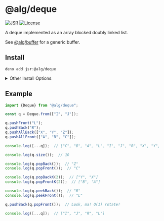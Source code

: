 # @alg/deque

[![JSR](https://jsr.io/badges/@alg/deque)](https://jsr.io/@alg/deque)
[![License](https://img.shields.io/badge/Apache--2.0-green?label=license)](https://codeberg.org/algjs/deque/src/branch/main/LICENSE)

A deque implemented as an array blocked doubly linked list.

See [@alg/buffer](https://jsr.io/@alg/buffer) for a generic buffer.

## Install

```
deno add jsr:@alg/deque
```

<details>
<summary>Other Install Options</summary>

```bash
npx jsr add @alg/deque
```
```bash
bunx jsr add @alg/deque
```
```bash
pnpm i jsr:@alg/deque
```
```bash
yarn add jsr:@alg/deque
```
```bash
vlt install jsr:@alg/deque
```

</details>

## Example

```javascript
import {Deque} from "@alg/deque";

const q = Deque.from(["I", "J"]);

q.pushFront("L");
q.pushBack("R");
q.pushAllBack(["X", "Y", "Z"]);
q.pushAllFront(["A", "B", "C"]);

console.log([...q]);  // ["C", "B", "A", "L", "I", "J", "R", "X", "Y", "Z"]

console.log(q.size());  // 10

console.log(q.popBack());  // "Z"
console.log(q.popFront());  // "C"

console.log(q.popBackK(2));  // ["Y", "X"]
console.log(q.popFrontK(2));  // ["B", "A"]

console.log(q.peekBack());  // "R"
console.log(q.peekFront());  // "L"

q.pushBack(q.popFront());  // Look, ma! O(1) rotate!

console.log([...q]);  // ["I", "J", "R", "L"]
```
